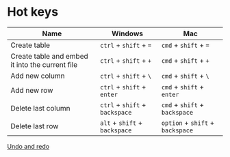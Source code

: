 # Hot keys

| Name                                            | Windows                        | Mac                              |
| ----------------------------------------------- | ------------------------------ | -------------------------------- |
| Create table                                    | `ctrl` + `shift` + `=`         | `cmd` + `shift` + `=`            |
| Create table and embed it into the current file | `ctrl` + `shift` + `+`         | `cmd` + `shift` + `+`            |
| Add new column                                  | `ctrl` + `shift` + `\`         | `cmd` + `shift` + `\`            |
| Add new row                                     | `ctrl` + `shift` + `enter`     | `cmd` + `shift` + `enter`        |
| Delete last column                              | `ctrl` + `shift` + `backspace` | `cmd` + `shift` + `backspace`    |
| Delete last row                                 | `alt` + `shift` + `backspace`  | `option` + `shift` + `backspace` |

[Undo and redo](undo-redo.md)
